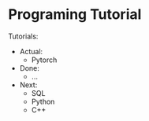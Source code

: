 # Programing Tutorial

Tutorials:


- Actual:
  - Pytorch
- Done:
  - ...
- Next:
  - SQL
  - Python
  - C++
